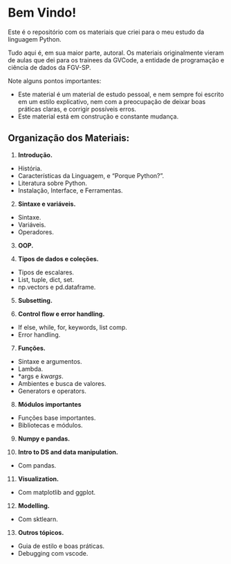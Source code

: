 # Bem Vindo!

Este é o repositório com os materiais que criei para o meu estudo da linguagem Python.

Tudo aqui é, em sua maior parte, autoral. Os materiais originalmente vieram de aulas que dei para os trainees da GVCode, a entidade de programação e ciência de dados da FGV-SP.

Note alguns pontos importantes:

- Este material é um material de estudo pessoal, e nem sempre foi escrito em um estilo explicativo, nem com a preocupação de deixar boas práticas claras, e corrigir possíveis erros.
- Este material está em construção e constante mudança.


## Organização dos Materiais:

1. **Introdução.**
- História.
- Características da Linguagem, e “Porque Python?”.
- Literatura sobre Python.
- Instalação, Interface, e Ferramentas.

2. **Sintaxe e variáveis.**
- Sintaxe.
- Variáveis.
- Operadores.

3. **OOP.**

4. **Tipos de dados e coleções.**
- Tipos de escalares.
- List, tuple, dict, set.
- np.vectors e pd.dataframe.

5. **Subsetting.**

6. **Control flow e error handling.**
- If else, while, for, keywords, list comp.
- Error handling.

7. **Funções.**
- Sintaxe e argumentos.
- Lambda.
- *args e *kwargs*.
- Ambientes e busca de valores.
- Generators e operators.

8. **Módulos importantes**
- Funções base importantes.
- Bibliotecas e módulos.

9. **Numpy e pandas.**

10. **Intro to DS and data manipulation.**
- Com pandas.

11. **Visualization.**
- Com matplotlib and ggplot.

12. **Modelling.**
- Com sktlearn.

13. **Outros tópicos.**
- Guia de estilo e boas práticas.
- Debugging com vscode.